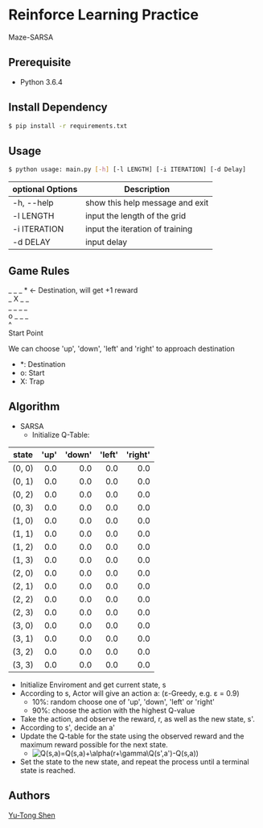 # Reinforce Learning Practice
Maze-SARSA

## Prerequisite
- Python 3.6.4

## Install Dependency
```sh
$ pip install -r requirements.txt
```

## Usage
```sh
$ python usage: main.py [-h] [-l LENGTH] [-i ITERATION] [-d Delay]
```

| optional Options           | Description                                    |
| ---                        | ---                                            |
| -h, --help                 | show this help message and exit                |
| -l LENGTH                  | input the length of the grid                   |
| -i ITERATION               | input the iteration of training                |
| -d DELAY                   | input delay                                    |


## Game Rules

\_ \_ \_ \* <- Destination, will get +1 reward <br>
\_ X \_ \_<br>
\_ \_ \_ \_<br>
o \_ \_ \_<br>
^<br>
Start Point<br>

We can choose 'up', 'down', 'left' and 'right' to approach destination

- \*: Destination
- o: Start
- X: Trap

## Algorithm
- SARSA
  - Initialize Q-Table:

| state  | 'up'    | 'down'  | 'left'  | 'right' |
| ---    | ---:    | ---:    | ---:    | ---:    |
| (0, 0) |     0.0 |     0.0 |     0.0 |     0.0 |
| (0, 1) |     0.0 |     0.0 |     0.0 |     0.0 |
| (0, 2) |     0.0 |     0.0 |     0.0 |     0.0 |
| (0, 3) |     0.0 |     0.0 |     0.0 |     0.0 |
| (1, 0) |     0.0 |     0.0 |     0.0 |     0.0 |
| (1, 1) |     0.0 |     0.0 |     0.0 |     0.0 |
| (1, 2) |     0.0 |     0.0 |     0.0 |     0.0 |
| (1, 3) |     0.0 |     0.0 |     0.0 |     0.0 |
| (2, 0) |     0.0 |     0.0 |     0.0 |     0.0 |
| (2, 1) |     0.0 |     0.0 |     0.0 |     0.0 |
| (2, 2) |     0.0 |     0.0 |     0.0 |     0.0 |
| (2, 3) |     0.0 |     0.0 |     0.0 |     0.0 |
| (3, 0) |     0.0 |     0.0 |     0.0 |     0.0 |
| (3, 1) |     0.0 |     0.0 |     0.0 |     0.0 |
| (3, 2) |     0.0 |     0.0 |     0.0 |     0.0 |
| (3, 3) |     0.0 |     0.0 |     0.0 |     0.0 |

  - Initialize Enviroment and get current state, s
  - According to s, Actor will give an action a: (ε-Greedy, e.g. ε = 0.9)
    - 10%: random choose one of 'up', 'down', 'left' or 'right'
    - 90%: choose the action with the highest Q-value
  - Take the action, and observe the reward, r, as well as the new state, s'.
  - According to s', decide an a'
  - Update the Q-table for the state using the observed reward and the maximum reward possible for the next state.
    - ![Q(s,a)=Q(s,a)+\alpha(r+\gamma\Q(s',a')-Q(s,a))](https://latex.codecogs.com/svg.latex?Q%28s,a%29=Q%28s,a%29+\alpha%28r+\gammaQ%28s%27,a%27%29-Q%28s,a%29%29)
  - Set the state to the new state, and repeat the process until a terminal state is reached.

<!--
## Performance
### 4 * 4 Grid

- Training

| Episode |   0 |  1  |   2 |   3 |   4 |   5 |   6 |   7 |   8 |   9 |  10 |  11 |  12 |  13 |  14 |  15 |  16 |  17 |  18 |  19 |
| ---     | ---:| ---:| ---:| ---:| ---:| ---:| ---:| ---:| ---:| ---:| ---:| ---:| ---:| ---:| ---:| ---:| ---:| ---:| ---:| ---:|
| Step    |  43 | 99  |  60 |  41 |  30 |  23 |  12 |  28 |   6 |   6 |  10 |   6 |   8 |   6 |   6 |   6 |   7 |  11 |  6 |   6 |

- Q-Table
     
| state  | 'up'     | 'down'       | 'left'       | 'right'      |
| ---    | ---:     | ---:         | ---:         | ---:         |
| (0, 0) | 0.000002 | 6.561000e-06 | 2.131669e-06 | 4.287023e-05 |
| (0, 1) | 0.000091 | 6.541390e-04 | 5.867699e-06 | 3.249000e-02 |
| (0, 2) | 0.039051 | 8.100000e-04 | 8.100000e-04 | 3.439000e-01 |
| (0, 3) | 0.000000 | 0.000000e+00 | 0.000000e+00 | 0.000000e+00 |
| (1, 0) | 0.000002 | 5.904900e-07 | 1.246590e-05 | 3.055969e-03 |
| (1, 1) | 0.001654 | 3.490452e-05 | 3.018060e-05 | 1.744149e-01 |
| (1, 2) | 0.039780 | 7.900173e-04 | 5.147395e-03 | 4.045116e-01 |
| (1, 3) | 0.814698 | 2.195100e-03 | 8.580411e-03 | 3.249000e-02 |
| (2, 0) | 0.000012 | 0.000000e+00 | 5.904900e-07 | 2.681199e-04 |
| (2, 1) | 0.062038 | 1.254579e-05 | 5.904900e-07 | 1.385100e-04 |
| (2, 2) | 0.000810 | 3.431403e-05 | 2.203318e-04 | 1.389849e-02 |
| (2, 3) | 0.150792 | 1.975590e-04 | 7.290000e-05 | 2.195100e-03 |
| (3, 0) | 0.000001 | 1.816146e-06 | 1.396565e-06 | 4.158873e-03 |
| (3, 1) | 0.017853 | 6.348465e-04 | 9.121653e-07 | 2.827266e-07 |
| (3, 2) | 0.000251 | 0.000000e+00 | 3.141407e-06 | 0.000000e+00 |
| (3, 3) | 0.010342 | 0.000000e+00 | 0.000000e+00 | 1.975590e-04 |

## Related Link
- [nbviewer]()
-->

## Authors
[Yu-Tong Shen](https://github.com/yutongshen/)
